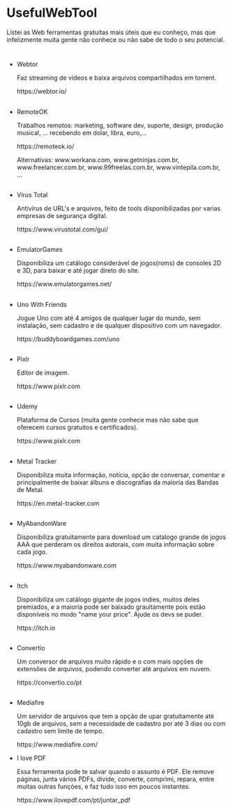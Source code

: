 # UsefulWebTool
Listei as Web ferramentas gratuitas mais úteis que eu conheço, mas que infelizmente muita gente não conhece ou não sabe de todo o seu potencial.

<h1></h1>

<ul class="ck ck-todolist">
 <li> Webtor </li>
 <p> Faz streaming de vídeos e baixa arquivos compartilhados em torrent. </p>
 <p>  https://webtor.io/ </p>
</ul>

<h2></h2>

<ul class="ck ck-todolist">
 <li> RemoteOK </li>
 <p> Trabalhos remotos: marketing, software dev, suporte, design, produção musical, ... recebendo em dolar, libra, euro,...</p>
 <p> https://remoteok.io/ </p>
 <p> Alternativas: www.workana.com, www.getninjas.com.br, www.freelancer.com.br, www.99freelas.com.br, www.vintepila.com.br, ... </p>
</ul>

<h2></h2>

<ul class="ck ck-todolist">
 <li> Vírus Total </li>
 <p> Antivírus de URL's e arquivos, feito de tools disponibilizadas por varias empresas de segurança digital. </p>
 <p> https://www.virustotal.com/gui/ </p>
</ul>

<h2></h2>

<ul class="ck ck-todolist">
 <li> EmulatorGames </li>
 <p> Disponibiliza um catálogo considerável de jogos(roms) de consoles 2D e 3D, para baixar e até jogar direto do site. </p>
 <p> https://www.emulatorgames.net/ </p>
</ul>

<h2></h2>

<ul class="ck ck-todolist">
 <li> Uno With Friends </li>
 <p> Jogue Uno com até 4 amigos de qualquer lugar do mundo, sem instalação, sem cadastro e de qualquer dispositivo com um navegador. </p>
 <p> https://buddyboardgames.com/uno </p>
</ul>

<h2></h2>

<ul class="ck ck-todolist">
 <li> Pixlr </li>
 <p> Editor de imagem. </p>
 <p> https://www.pixlr.com </p>
</ul>

<h2></h2>

<ul class="ck ck-todolist">
 <li> Udemy </li>
 <p> Plataforma de Cursos (muita gente conhece mas não sabe que oferecem cursos gratuitos e certificados). </p>
 <p> https://www.pixlr.com </p>
</ul>

<h2></h2>

<ul class="ck ck-todolist">
 <li> Metal Tracker </li>
 <p> Disponibiliza muita informação, notícia, opção de conversar, comentar e principalmente de baixar álbuns e discografias da maioria das Bandas de Metal. </p>
 <p> https://en.metal-tracker.com </p>
</ul>

<h2></h2>

<ul class="ck ck-todolist">
 <li> MyAbandonWare </li>
 <p> Disponibiliza gratuitamente para download um catalogo grande de jogos AAA que perderam os direitos autorais, com muita informação sobre cada jogo. </p>
 <p> https://www.myabandonware.com </p>
</ul>

<h2></h2>

<ul class="ck ck-todolist">
 <li> Itch </li>
 <p> Disponibiliza um catálogo gigante de jogos indies, muitos deles premiados, e a maioria pode ser baixado grauitamente pois estão disponíveis no modo "name your price". Ajude os devs se puder. </p>
 <p> https://itch.io </p>
</ul>

<h2></h2>

<ul class="ck ck-todolist">
 <li> Convertio </li>
 <p> Um conversor de arquivos muito rápido e o com mais opções de extensões de arquivos, podendo converter até arquivos em nuvem. </p>
 <p> https://convertio.co/pt </p>
</ul>


<h2></h2>

<ul class="ck ck-todolist">
 <li> Mediafire </li>
 <p> Um servidor de arquivos que tem a opção de upar gratuitamente até 10gb de arquivos, sem a necessidade de cadastro por até 3 dias ou com cadastro sem limite de tempo. </p>
 <p> https://www.mediafire.com/ </p>
</ul>

<ul class="ck ck-todolist">
 <li> I love PDF </li>
 <p> Essa ferramenta pode te salvar quando o assunto é PDF. Ele remove páginas, junta vários PDFs, divide, converte, comprimi, repara, entre muitas outras funções, e faz tudo isso em poucos instantes.</p>
 <p> https://www.ilovepdf.com/pt/juntar_pdf </p>
</ul>
